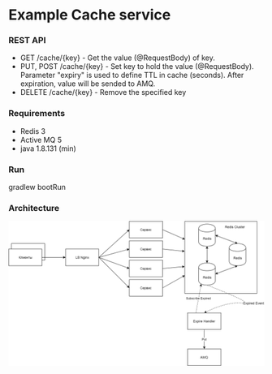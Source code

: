 # Example Cache service

### REST API
- GET /cache/{key}  - Get the value (@RequestBody) of key.
- PUT, POST /cache/{key} - Set key to hold the value (@RequestBody). Parameter "expiry" is used to define TTL in cache (seconds). After expiration, value will be sended to AMQ.
- DELETE /cache/{key} - Remove the specified key

### Requirements
- Redis 3
- Active MQ 5
- java 1.8.131 (min)

### Run
gradlew bootRun

### Architecture
![](cache.png)

